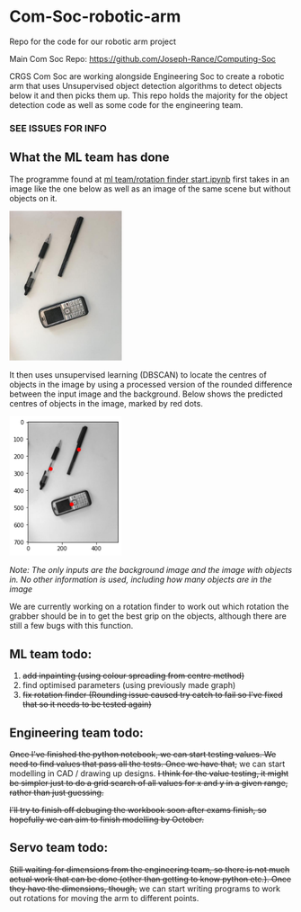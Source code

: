 # Com-Soc-robotic-arm
Repo for the code for our robotic arm project

Main Com Soc Repo: https://github.com/Joseph-Rance/Computing-Soc

CRGS Com Soc are working alongside Engineering Soc to create a robotic arm that uses Unsupervised object detection algorithms to detect objects below it and then picks them up. This repo holds the majority for the object detection code as well as some code for the engineering team.

### SEE ISSUES FOR INFO

## What the ML team has done

The programme found at [ml team/rotation finder start.ipynb](https://github.com/Joseph-Rance/Com-Soc-robotic-arm/blob/master/ml%20team/rotation%20finder%20start.ipynb) first takes in an image like the one below as well as an image of the same scene but without objects on it.

<img src="https://github.com/Joseph-Rance/Com-Soc-robotic-arm/blob/master/ml%20team/classified%20images/3/input%20image.jpg?raw=true" alt="input image" width="200"/>

It then uses unsupervised learning (DBSCAN) to locate the centres of objects in the image by using a processed version of the rounded difference between the input image and the background. Below shows the predicted centres of objects in the image, marked by red dots.

<img src="https://github.com/Joseph-Rance/Com-Soc-robotic-arm/blob/master/ml%20team/classified%20images/3/output.png?raw=true" alt="output image" width="200"/>

*Note: The only inputs are the background image and the image with objects in. No other information is used, including how many objects are in the image*

We are currently working on a rotation finder to work out which rotation the grabber should be in to get the best grip on the objects, although there are still a few bugs with this function.

## ML team todo:

1. ~~add inpainting (using colour spreading from centre method)~~
2. find optimised parameters (using previously made graph)
3. ~~fix rotation finder (Rounding issue caused try catch to fail so I've fixed that so it needs to be tested again)~~

## Engineering team todo:

~~Once I've finished the python notebook, we can start testing values. We need to find values that pass all the tests. Once we have that,~~ we can start modelling in CAD / drawing up designs. ~~I think for the value testing, it might be simpler just to do a grid search of all values for x and y in a given range, rather than just guessing.~~

~~I'll try to finish off debuging the workbook soon after exams finish, so hopefully we can aim to finish modelling by October.~~

## Servo team todo:

~~Still waiting for dimensions from the engineering team, so there is not much actual work that can be done (other than getting to know python etc.). Once they have the dimensions, though,~~ we can start writing programs to work out rotations for moving the arm to different points.
